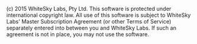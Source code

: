 
(c) 2015 WhiteSky Labs, Pty Ltd. This software is protected under international
copyright law. All use of this software is subject to WhiteSky Labs' Master
Subscription Agreement (or other Terms of Service) separately entered
into between you and WhiteSky Labs. If such an agreement is not in
place, you may not use the software.


